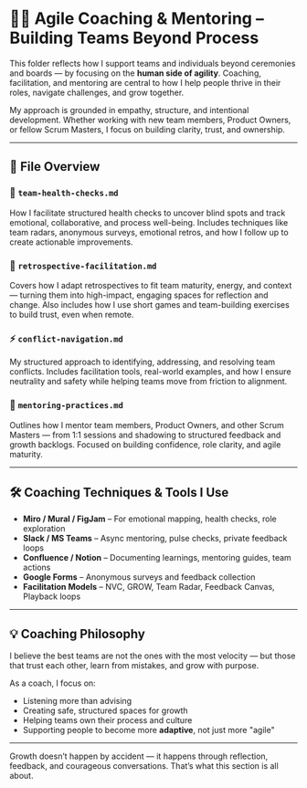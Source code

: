# 🧑‍🏫 Agile Coaching & Mentoring – Building Teams Beyond Process

This folder reflects how I support teams and individuals beyond ceremonies and boards — by focusing on the **human side of agility**. Coaching, facilitation, and mentoring are central to how I help people thrive in their roles, navigate challenges, and grow together.

My approach is grounded in empathy, structure, and intentional development. Whether working with new team members, Product Owners, or fellow Scrum Masters, I focus on building clarity, trust, and ownership.

---

## 📁 File Overview

### 🧠 `team-health-checks.md`
How I facilitate structured health checks to uncover blind spots and track emotional, collaborative, and process well-being. Includes techniques like team radars, anonymous surveys, emotional retros, and how I follow up to create actionable improvements.

### 🔁 `retrospective-facilitation.md`
Covers how I adapt retrospectives to fit team maturity, energy, and context — turning them into high-impact, engaging spaces for reflection and change. Also includes how I use short games and team-building exercises to build trust, even when remote.

### ⚡ `conflict-navigation.md`
My structured approach to identifying, addressing, and resolving team conflicts. Includes facilitation tools, real-world examples, and how I ensure neutrality and safety while helping teams move from friction to alignment.

### 🌱 `mentoring-practices.md`
Outlines how I mentor team members, Product Owners, and other Scrum Masters — from 1:1 sessions and shadowing to structured feedback and growth backlogs. Focused on building confidence, role clarity, and agile maturity.

---

## 🛠️ Coaching Techniques & Tools I Use

- **Miro / Mural / FigJam** – For emotional mapping, health checks, role exploration
- **Slack / MS Teams** – Async mentoring, pulse checks, private feedback loops
- **Confluence / Notion** – Documenting learnings, mentoring guides, team actions
- **Google Forms** – Anonymous surveys and feedback collection
- **Facilitation Models** – NVC, GROW, Team Radar, Feedback Canvas, Playback loops

---

## 💡 Coaching Philosophy

I believe the best teams are not the ones with the most velocity — but those that trust each other, learn from mistakes, and grow with purpose.

As a coach, I focus on:

- Listening more than advising  
- Creating safe, structured spaces for growth  
- Helping teams own their process and culture  
- Supporting people to become more **adaptive**, not just more "agile"

---

Growth doesn’t happen by accident — it happens through reflection, feedback, and courageous conversations. That’s what this section is all about.
